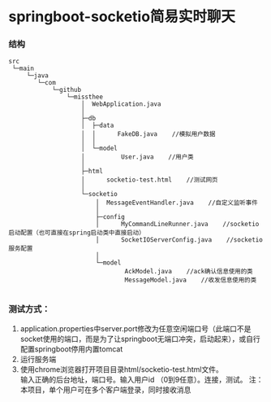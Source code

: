 # springboot-socketio简易实时聊天
### 结构
```$xslt
src
 └─main
     └─java
        └─com
            └─github
                └─missthee
                    │  WebApplication.java
                    │
                    ├─db
                    │  ├─data
                    │  │      FakeDB.java    //模拟用户数据
                    │  │
                    │  └─model
                    │          User.java    //用户类
                    │
                    ├─html
                    │      socketio-test.html    //测试网页
                    │
                    └─socketio
                        │  MessageEventHandler.java    //自定义监听事件
                        │
                        ├─config
                        │      MyCommandLineRunner.java    //socketio启动配置（也可直接在spring启动类中直接启动）
                        │      SocketIOServerConfig.java    //socketio服务配置
                        │
                        └─model
                                AckModel.java    //ack确认信息使用的类
                                MessageModel.java    //收发信息使用的类
      
```

### 测试方式：  
1. application.properties中server.port修改为任意空闲端口号（此端口不是socket使用的端口，而是为了让springboot无端口冲突，启动起来），或自行配置springboot停用内置tomcat
2. 运行服务端
3. 使用chrome浏览器打开项目目录html/socketio-test.html文件。  
  输入正确的后台地址，端口号。输入用户id （0到9任意）。连接，测试。
注：本项目，单个用户可在多个客户端登录，同时接收消息
